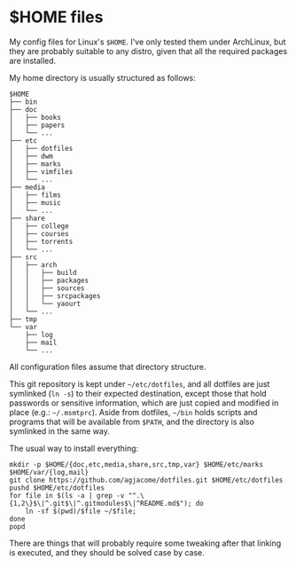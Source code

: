 $HOME files
===========

My config files for Linux's ```$HOME```. I've only tested them under ArchLinux,
but they are probably suitable to any distro, given that all the required
packages are installed.

My home directory is usually structured as follows:

    $HOME
    ├── bin
    ├── doc
    │   ├── books
    │   ├── papers
    │   └── ...
    ├── etc
    │   ├── dotfiles
    │   ├── dwm
    │   ├── marks
    │   ├── vimfiles
    │   └── ...
    ├── media
    │   ├── films
    │   ├── music
    │   └── ...
    ├── share
    │   ├── college
    │   ├── courses
    │   ├── torrents
    │   └── ...
    ├── src
    │   ├── arch
    │   │   ├── build
    │   │   ├── packages
    │   │   ├── sources
    │   │   ├── srcpackages
    │   │   └── yaourt
    │   └── ...
    ├── tmp
    └── var
        ├── log
        ├── mail
        └── ...

All configuration files assume that directory structure.

This git repository is kept under ```~/etc/dotfiles```, and all dotfiles are
just symlinked (```ln -s```) to their expected destination, except those that
hold passwords or sensitive information, which are just copied and modified in
place (e.g.: ```~/.msmtprc```). Aside from dotfiles, ```~/bin``` holds scripts
and programs that will be available from ```$PATH```, and the directory is also
symlinked in the same way.

The usual way to install everything:

    mkdir -p $HOME/{doc,etc,media,share,src,tmp,var} $HOME/etc/marks $HOME/var/{log,mail}
    git clone https://github.com/agjacome/dotfiles.git $HOME/etc/dotfiles
    pushd $HOME/etc/dotfiles
    for file in $(ls -a | grep -v "^.\{1,2\}$\|^.git$\|^.gitmodules$\|^README.md$"); do
        ln -sf $(pwd)/$file ~/$file;
    done
    popd

There are things that will probably require some tweaking after that linking is
executed, and they should be solved case by case.
